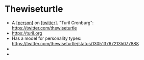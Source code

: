 # Thewiseturtle
- A [[person]] on [[twitter]]. "Turil Cronburg": https://twitter.com/thewiseturtle
- https://turil.org
- Has a model for personality types: https://twitter.com/thewiseturtle/status/1305137672135077888
- 
- 

[//begin]: # "Autogenerated link references for markdown compatibility"
[person]: person.md "Person"
[twitter]: twitter.md "Twitter"
[//end]: # "Autogenerated link references"